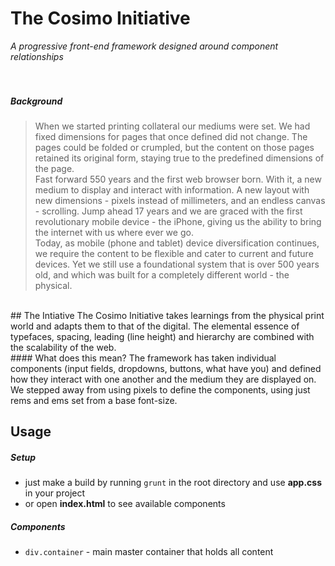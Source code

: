 # The Cosimo Initiative
<i>A progressive front-end framework designed around component relationships</i>
<br><br><br>

##### Background
>When we started printing collateral our mediums were set. We had fixed dimensions for pages that once defined did not change.  The pages could be folded or crumpled, but the content on those pages retained its original form, staying true to the predefined dimensions of the page.<br>
Fast forward 550 years and the first web browser born. With it, a new medium to display and interact with information. A new layout with new dimensions - pixels instead of millimeters, and an endless canvas - scrolling. Jump ahead 17 years and we are graced with the first revolutionary mobile device - the iPhone, giving us the ability to bring the internet with us where ever we go.<br>
Today, as mobile (phone and tablet) device diversification continues, we require the content to be flexible and cater to current and future devices. Yet we still use a foundational system that is over 500 years old, and which was built for a completely different world - the physical.

<br>
## The Intiative
The Cosimo Initiative takes learnings from the physical print world and adapts them to that of the digital. The elemental essence of typefaces, spacing, leading (line height) and hierarchy are combined with the scalability of the web.

<br>
#### What does this mean?
The framework has taken individual components (input fields, dropdowns, buttons, what have you) and defined how they interact with one another and the medium they are displayed on. We stepped away from using pixels to define the components, using just rems and ems set from a base font-size.

<br>



<!---
##### Sources of inspiration
Dev Tips - <a href = "https://www.youtube.com/watch?v=UHf3aQz50jQ">REM or EM — What should I use??</a><br>
Studio Thick - <a href = "http://megatype.studiothick.com/">MegaType</a><br>
Studio Thick - <a href="http://www.studiothick.com/essays/web-typography-is-broken/">Web typography is broken. Here’s how we can fix it</a> by Tom Bredin-Grey<br>
Robin Rendle - <a href="https://robinrendle.com/essays/new-web-typography/">The New Web Typography</a><br><br>


![](https://raw.githubusercontent.com/antsav/cosimo/master/src/img/bla.gif "Build")
--->

## Usage

##### Setup
* just make a build by running `grunt` in the root directory and use **app.css** in your project 
* or open **index.html** to see available components

##### Components
* `div.container` - main master container that holds all content
